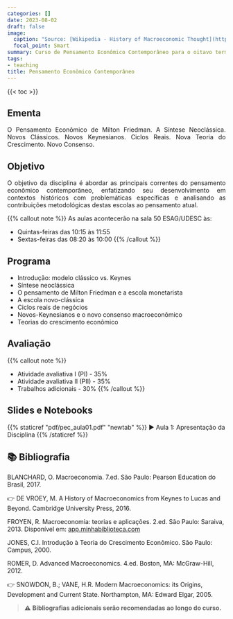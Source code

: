 ```yaml
---
categories: []
date: 2023-08-02
draft: false
image:
  caption: "Source: [Wikipedia - History of Macroeconomic Thought](https://en.wikipedia.org/wiki/History_of_macroeconomic_thought)"
  focal_point: Smart
summary: Curso de Pensamento Econômico Contemporâneo para o oitavo termo da graduação UDESC.
tags:
- teaching
title: Pensamento Econômico Contemporâneo
---
```


{{< toc >}}

## Ementa

<p align="justify">O Pensamento Econômico de Milton Friedman. A Síntese Neoclássica. Novos Clássicos. Novos Keynesianos. Ciclos Reais. Nova Teoria do Crescimento. Novo Consenso.</p>

## Objetivo

<p align="justify">O objetivo da disciplina é abordar as principais correntes do pensamento econômico contemporâneo, enfatizando seu desenvolvimento em contextos históricos com problemáticas específicas e analisando as contribuições metodológicas destas escolas ao pensamento atual.</p>

{{% callout note %}}
As aulas acontecerão na sala 50 ESAG/UDESC às:
- Quintas-feiras das 10:15 às 11:55
- Sextas-feiras das 08:20 às 10:00
{{% /callout %}}

## Programa

- Introdução: modelo clássico vs. Keynes
- Síntese neoclássica
- O pensamento de Milton Friedman e a escola monetarista
- A escola novo-clássica
- Ciclos reais de negócios
- Novos-Keynesianos e o novo consenso macroeconômico
- Teorias do crescimento econômico

## Avaliação

{{% callout note %}}
- Atividade avaliativa I (PI) - 35%
- Atividade avaliativa II (PII) - 35%
- Trabalhos adicionais - 30%
{{% /callout %}}

## Slides e Notebooks

{{% staticref "pdf/pec_aula01.pdf" "newtab" %}} ▶️ Aula 1: Apresentação da Disciplina {{% /staticref %}}

## 📚 Bibliografia

BLANCHARD, O. Macroeconomia. 7.ed. São Paulo: Pearson Education do Brasil, 2017.

👉 DE VROEY, M. A History of Macroeconomics from Keynes to Lucas and Beyond. Cambridge University Press, 2016.

FROYEN, R. Macroeconomia: teorias e aplicações. 2.ed. São Paulo: Saraiva, 2013. Disponível em: [app.minhabiblioteca.com](https://app.minhabiblioteca.com.br/books/9788502175235)

JONES, C.I. Introdução à Teoria do Crescimento Econômico. São Paulo: Campus, 2000.

ROMER, D. Advanced Macroeconomics. 4.ed. Boston, MA: McGraw-Hill, 2012.

👉 SNOWDON, B.; VANE, H.R. Modern Macroeconomics: its Origins, Development and Current State. Northampton, MA: Edward Elgar, 2005.

> ⚠️ **Bibliografias adicionais serão recomendadas ao longo do curso.**